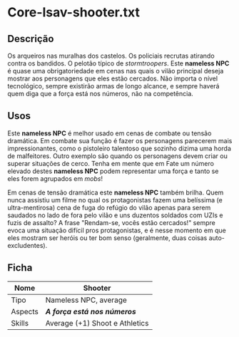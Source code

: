 # Core-lsav-shooter.txt

## Descrição
Os arqueiros nas muralhas dos castelos. Os policiais recrutas atirando contra os bandidos. O pelotão típico de *stormtroopers*. Este **nameless NPC** é quase uma obrigatoriedade em cenas nas quais o vilão principal deseja mostrar aos personagens que eles estão cercados. Não importa o nível tecnológico, sempre existirão armas de longo alcance, e sempre haverá quem diga que a força está nos números, não na competência.

## Usos
Este **nameless NPC** é melhor usado em cenas de combate ou tensão dramática. Em combate sua função é fazer os personagens parecerem mais impressionantes, como o pistoleiro talentoso que sozinho dizima uma horda de malfeitores. Outro exemplo são quando os personagens devem criar ou superar situações de cerco. Tenha em mente que em Fate um número elevado destes **nameless NPC** podem representar uma força e tanto se eles forem agrupados em *mobs*!

Em cenas de tensão dramática este **nameless NPC** também brilha. Quem nunca assistiu um filme no qual os protagonistas fazem uma belíssima (e ultra-mentirosa) cena de fuga do refúgio do vilão apenas para serem saudados no lado de fora pelo vilão e uns duzentos soldados com UZIs e fuzis de assalto? A frase "Rendam-se, vocês estão cercados!" sempre evoca uma situação difícil pros protagonistas, e é nesse momento em que eles mostram ser heróis ou ter bom senso (geralmente, duas coisas auto-excludentes).

## Ficha

Nome | Shooter
--- | ---
Tipo | Nameless NPC, average
Aspects | ***A força está nos números***
Skills | Average (+1) Shoot e Athletics
